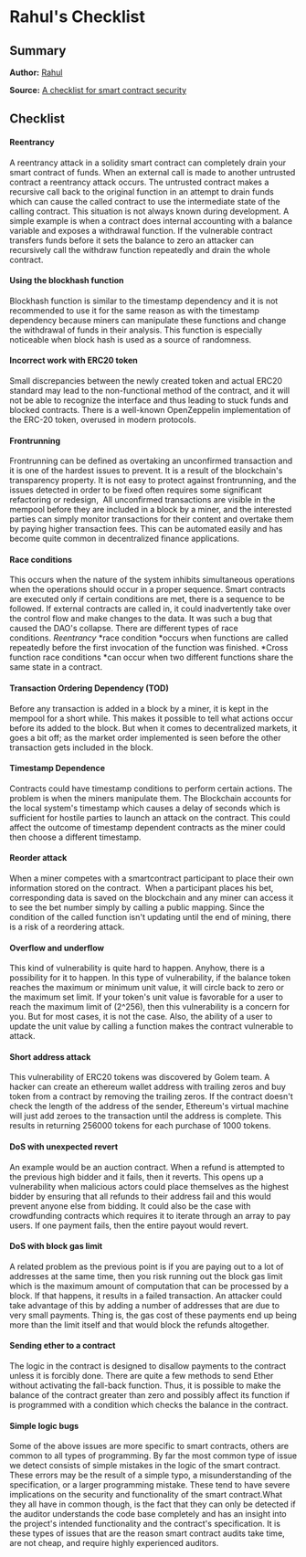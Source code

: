 # Rahul's Checklist

## Summary

**Author:**
[Rahul](TBD)

**Source:**
[A checklist for smart contract security](https://blog.accubits.com/a-checklist-for-smart-contract-security/)


## Checklist

#### **Reentrancy**

A reentrancy attack in a solidity smart contract can completely drain your smart contract of funds. When an external call is made to another untrusted contract a reentrancy attack occurs. The untrusted contract makes a recursive call back to the original function in an attempt to drain funds which can cause the called contract to use the intermediate state of the calling contract. This situation is not always known during development. A simple example is when a contract does internal accounting with a balance variable and exposes a withdrawal function. If the vulnerable contract transfers funds before it sets the balance to zero an attacker can recursively call the withdraw function repeatedly and drain the whole contract.

#### **Using the blockhash function**

Blockhash function is similar to the timestamp dependency and it is not recommended to use it for the same reason as with the timestamp dependency because miners can manipulate these functions and change the withdrawal of funds in their analysis. This function is especially noticeable when block hash is used as a source of randomness.

#### **Incorrect work with ERC20 token**

Small discrepancies between the newly created token and actual ERC20 standard may lead to the non-functional method of the contract, and it will not be able to recognize the interface and thus leading to stuck funds and blocked contracts. There is a well-known OpenZeppelin implementation of the ERC-20 token, overused in modern protocols.

#### **Frontrunning**

Frontrunning can be defined as overtaking an unconfirmed transaction and it is one of the hardest issues to prevent. It is a result of the blockchain's transparency property. It is not easy to protect against frontrunning, and the issues detected in order to be fixed often requires some significant refactoring or redesign,  All unconfirmed transactions are visible in the mempool before they are included in a block by a miner, and the interested parties can simply monitor transactions for their content and overtake them by paying higher transaction fees. This can be automated easily and has become quite common in decentralized finance applications.

#### **Race conditions**

This occurs when the nature of the system inhibits simultaneous operations when the operations should occur in a proper sequence. Smart contracts are executed only if certain conditions are met, there is a sequence to be followed. If external contracts are called in, it could inadvertently take over the control flow and make changes to the data. It was such a bug that caused the DAO's collapse. There are different types of race conditions. *Reentrancy* *race condition *occurs when functions are called repeatedly before the first invocation of the function was finished. *Cross function race conditions *can occur when two different functions share the same state in a contract.

#### **Transaction Ordering Dependency (TOD)**

Before any transaction is added in a block by a miner, it is kept in the mempool for a short while. This makes it possible to tell what actions occur before its added to the block. But when it comes to decentralized markets, it goes a bit off; as the market order implemented is seen before the other transaction gets included in the block.

#### **Timestamp Dependence**

Contracts could have timestamp conditions to perform certain actions. The problem is when the miners manipulate them. The Blockchain accounts for the local system's timestamp which causes a delay of seconds which is sufficient for hostile parties to launch an attack on the contract. This could affect the outcome of timestamp dependent contracts as the miner could then choose a different timestamp.

#### **Reorder attack**

When a miner competes with a smartcontract participant to place their own information stored on the contract.  When a participant places his bet,  corresponding data is saved on the blockchain and any miner can access it to see the bet number simply by calling a public mapping. Since the condition of the called function isn't updating until the end of mining, there is a risk of a reordering attack.

#### **Overflow and underflow**

This kind of vulnerability is quite hard to happen. Anyhow, there is a possibility for it to happen. In this type of vulnerability, if the balance token reaches the maximum or minimum unit value, it will circle back to zero or the maximum set limit. If your token's unit value is favorable for a user to reach the maximum limit of (2^256), then this vulnerability is a concern for you. But for most cases, it is not the case. Also, the ability of a user to update the unit value by calling a function makes the contract vulnerable to attack.

#### **Short address attack**

This vulnerability of ERC20 tokens was discovered by Golem team. A hacker can create an ethereum wallet address with trailing zeros and buy token from a contract by removing the trailing zeros. If the contract doesn't check the length of the address of the sender, Ethereum's virtual machine will just add zeroes to the transaction until the address is complete. This results in returning 256000 tokens for each purchase of 1000 tokens.

#### **DoS with unexpected revert**

An example would be an auction contract. When a refund is attempted to the previous high bidder and it fails, then it reverts. This opens up a vulnerability when malicious actors could place themselves as the highest bidder by ensuring that all refunds to their address fail and this would prevent anyone else from bidding. It could also be the case with crowdfunding contracts which requires it to iterate through an array to pay users. If one payment fails, then the entire payout would revert.

#### **DoS with block gas limit**

A related problem as the previous point is if you are paying out to a lot of addresses at the same time, then you risk running out the block gas limit which is the maximum amount of computation that can be processed by a block. If that happens, it results in a failed transaction. An attacker could take advantage of this by adding a number of addresses that are due to very small payments. Thing is, the gas cost of these payments end up being more than the limit itself and that would block the refunds altogether.

#### **Sending ether to a contract**

The logic in the contract is designed to disallow payments to the contract unless it is forcibly done. There are quite a few methods to send Ether without activating the fall-back function. Thus, it is possible to make the balance of the contract greater than zero and possibly affect its function if is programmed with a condition which checks the balance in the contract.

#### **Simple logic bugs**

Some of the above issues are more specific to smart contracts, others are common to all types of programming. By far the most common type of issue we detect consists of simple mistakes in the logic of the smart contract. These errors may be the result of a simple typo, a misunderstanding of the specification, or a larger programming mistake. These tend to have severe implications on the security and functionality of the smart contract.What they all have in common though, is the fact that they can only be detected if the auditor understands the code base completely and has an insight into the project's intended functionality and the contract's specification. It is these types of issues that are the reason smart contract audits take time, are not cheap, and require highly experienced auditors.